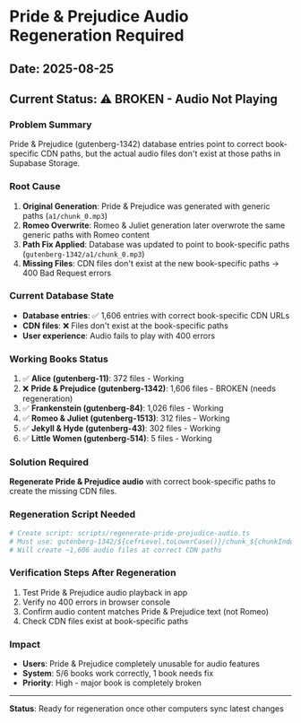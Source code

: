 # Pride & Prejudice Audio Regeneration Required

## Date: 2025-08-25

## Current Status: ⚠️ BROKEN - Audio Not Playing

### Problem Summary
Pride & Prejudice (gutenberg-1342) database entries point to correct book-specific CDN paths, but the actual audio files don't exist at those paths in Supabase Storage.

### Root Cause
1. **Original Generation**: Pride & Prejudice was generated with generic paths (`a1/chunk_0.mp3`)
2. **Romeo Overwrite**: Romeo & Juliet generation later overwrote the same generic paths with Romeo content
3. **Path Fix Applied**: Database was updated to point to book-specific paths (`gutenberg-1342/a1/chunk_0.mp3`)
4. **Missing Files**: CDN files don't exist at the new book-specific paths → 400 Bad Request errors

### Current Database State
- **Database entries**: ✅ 1,606 entries with correct book-specific CDN URLs
- **CDN files**: ❌ Files don't exist at the book-specific paths
- **User experience**: Audio fails to play with 400 errors

### Working Books Status
1. ✅ **Alice (gutenberg-11)**: 372 files - Working
2. ❌ **Pride & Prejudice (gutenberg-1342)**: 1,606 files - BROKEN (needs regeneration)
3. ✅ **Frankenstein (gutenberg-84)**: 1,026 files - Working  
4. ✅ **Romeo & Juliet (gutenberg-1513)**: 312 files - Working
5. ✅ **Jekyll & Hyde (gutenberg-43)**: 302 files - Working
6. ✅ **Little Women (gutenberg-514)**: 5 files - Working

### Solution Required
**Regenerate Pride & Prejudice audio** with correct book-specific paths to create the missing CDN files.

### Regeneration Script Needed
```bash
# Create script: scripts/regenerate-pride-prejudice-audio.ts
# Must use: gutenberg-1342/${cefrLevel.toLowerCase()}/chunk_${chunkIndex}.mp3
# Will create ~1,606 audio files at correct CDN paths
```

### Verification Steps After Regeneration
1. Test Pride & Prejudice audio playback in app
2. Verify no 400 errors in browser console
3. Confirm audio content matches Pride & Prejudice text (not Romeo)
4. Check CDN files exist at book-specific paths

### Impact
- **Users**: Pride & Prejudice completely unusable for audio features
- **System**: 5/6 books work correctly, 1 book needs fix
- **Priority**: High - major book is completely broken

---
**Status**: Ready for regeneration once other computers sync latest changes